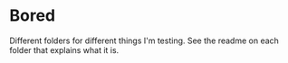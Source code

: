 # Bored


Different folders for different things I'm testing.
See the readme on each folder that explains what it is.